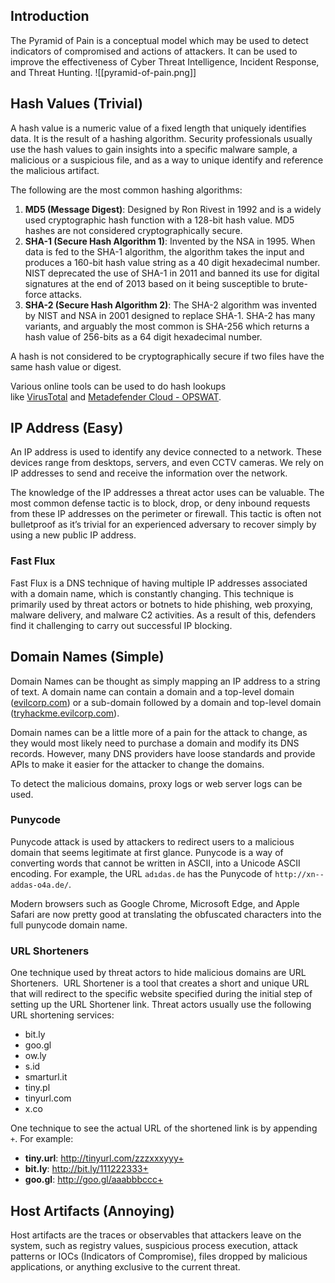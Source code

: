 ## Introduction
The Pyramid of Pain is a conceptual model which may be used to detect indicators of compromised and actions of attackers. It can be used to improve the effectiveness of Cyber Threat Intelligence, Incident Response, and Threat Hunting.
![[pyramid-of-pain.png]]
## Hash Values (Trivial)
A hash value is a numeric value of a fixed length that uniquely identifies data. It is the result of a hashing algorithm. Security professionals usually use the hash values to gain insights into a specific malware sample, a malicious or a suspicious file, and as a way to unique identify and reference the malicious artifact.

The following are the most common hashing algorithms:
1. **MD5 (Message Digest)**: Designed by Ron Rivest in 1992 and is a widely used cryptographic hash function with a 128-bit hash value. MD5 hashes are not considered cryptographically secure.
2. **SHA-1 (Secure Hash Algorithm 1)**: Invented by the NSA in 1995. When data is fed to the SHA-1 algorithm, the algorithm takes the input and produces a 160-bit hash value string as a 40 digit hexadecimal number. NIST deprecated the use of SHA-1 in 2011 and banned its use for digital signatures at the end of 2013 based on it being susceptible to brute-force attacks.
3. **SHA-2 (Secure Hash Algorithm 2)**: The SHA-2 algorithm was invented by NIST and NSA in 2001 designed to replace SHA-1. SHA-2 has many variants, and arguably the most common is SHA-256 which returns a hash value of 256-bits as a 64 digit hexadecimal number.

A hash is not considered to be cryptographically secure if two files have the same hash value or digest.

Various online tools can be used to do hash lookups like [VirusTotal](https://www.virustotal.com/gui/) and [Metadefender Cloud - OPSWAT](https://metadefender.opswat.com/?lang=en).
## IP Address (Easy)
An IP address is used to identify any device connected to a network. These devices range from desktops, servers, and even CCTV cameras. We rely on IP addresses to send and receive the information over the network.

The knowledge of the IP addresses a threat actor uses can be valuable. The most common defense tactic is to block, drop, or deny inbound requests from these IP addresses on the perimeter or firewall. This tactic is often not bulletproof as it’s trivial for an experienced adversary to recover simply by using a new public IP address.
### Fast Flux
Fast Flux is a DNS technique of having multiple IP addresses associated with a domain name, which is constantly changing. This technique is primarily used by threat actors or botnets to hide phishing, web proxying, malware delivery, and malware C2 activities. As a result of this, defenders find it challenging to carry out successful IP blocking.
## Domain Names (Simple)
Domain Names can be thought as simply mapping an IP address to a string of text. A domain name can contain a domain and a top-level domain ([evilcorp.com](http://evilcorp.com/)) or a sub-domain followed by a domain and top-level domain ([tryhackme.evilcorp.com](http://tryhackme.evilcorp.com/)).

Domain names can be a little more of a pain for the attack to change, as they would most likely need to purchase a domain and modify its DNS records. However, many DNS providers have loose standards and provide APIs to make it easier for the attacker to change the domains.

To detect the malicious domains, proxy logs or web server logs can be used.
### Punycode
Punycode attack is used by attackers to redirect users to a malicious domain that seems legitimate at first glance. Punycode is a way of converting words that cannot be written in ASCII, into a Unicode ASCII encoding. For example, the URL `adıdas.de` has the Punycode of `http://xn--addas-o4a.de/`.

Modern browsers such as Google Chrome, Microsoft Edge, and Apple Safari are now pretty good at translating the obfuscated characters into the full punycode domain name.
### URL Shorteners
One technique used by threat actors to hide malicious domains are URL Shorteners.  URL Shortener is a tool that creates a short and unique URL that will redirect to the specific website specified during the initial step of setting up the URL Shortener link. Threat actors usually use the following URL shortening services:
- bit.ly
- goo.gl
- ow.ly
- s.id
- smarturl.it
- tiny.pl
- tinyurl.com
- x.co

One technique to see the actual URL of the shortened link is by appending `+`. For example:
- **tiny.url**: http://tinyurl.com/zzzxxxyyy+
- **bit.ly**: http://bit.ly/111222333+
- **goo.gl**: http://goo.gl/aaabbbccc+
## Host Artifacts (Annoying)
Host artifacts are the traces or observables that attackers leave on the system, such as registry values, suspicious process execution, attack patterns or IOCs (Indicators of Compromise), files dropped by malicious applications, or anything exclusive to the current threat.


